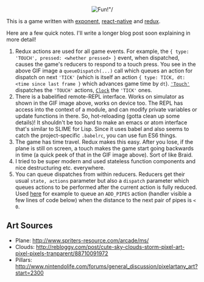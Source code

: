 <p align="center">
  <img src="http://g.recordit.co/8YFrjN05lG.gif" alt=Fun!"/>
</p>

This is a game written with [exponent](http://exponentjs.com/), [react-native](https://facebook.github.io/react-native/) and [redux](https://github.com/rackt/redux).

Here are a few quick notes. I'll write a longer blog post soon explaining in more detail!

1. Redux actions are used for all game events. For example, the `{ type: 'TOUCH', pressed: <whether pressed> }` event, when dispatched, causes the game's reducers to respond to a touch press. You see in the above GIF image a `queueDispatch(...)` call which queues an action for dispatch on next `'TICK'` (which is itself an action `{ type: TICK, dt: <time since last frame }` which advances game time by `dt`). [`'Touch'`](https://github.com/exponentjs/fluxpybird/blob/e50dd2191b77f0b8b3bbceb6a61498581ae1e668/main.js#L33) dispatches the `'TOUCH'` actions, [`Clock`](https://github.com/exponentjs/fluxpybird/blob/e50dd2191b77f0b8b3bbceb6a61498581ae1e668/main.js#L68) the `'TICK'` ones.
2. There is a babelified remote-REPL interface. Works on simulator as shown in the GIF image above, works on device too. The REPL has access into the context of a module, and can modify private variables or update functions in there. So, hot-reloading (gotta clean up some details)! It shouldn't be too hard to make an emacs or atom interface that's similar to SLIME for Lisp. Since it uses babel and also seems to catch the project-specific `.babelrc`, you can use fun ES6 things.
3. The game has time travel. Redux makes this easy. After you lose, if the plane is still on screen, a touch makes the game start going backwards in time (a quick peek of that in the GIF image above). Sort of like Braid.
4. I tried to be super modern and used stateless function components and nice destructuring etc. everywhere.
5. You can queue dispatches from within reducers. Reducers get their usual `state, actions` parameter but also a `dispatch` parameter which queues actions to be performed after the current action is fully reduced. Used [here](https://github.com/exponentjs/fluxpybird/blob/e50dd2191b77f0b8b3bbceb6a61498581ae1e668/Fluxpy.js#L154) for example to queue an `ADD_PIPES` action (handler visible a few lines of code below) when the distance to the next pair of pipes is `< 0`.

## Art Sources

- Plane: http://www.spriters-resource.com/arcade/ms/
- Clouds: http://rebloggy.com/post/cute-sky-clouds-storm-pixel-art-pixel-pixels-tranparent/88710091972
- Pillars: http://www.nintendolife.com/forums/general_discussion/pixelartany_art?start=2300
